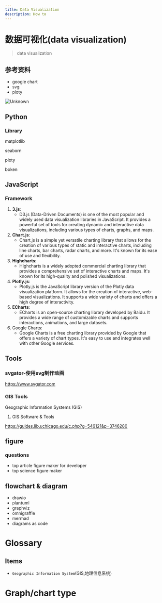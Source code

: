 ```yaml
---
title: Data Visualization
description: How to 
---
```




# 数据可视化(data visualization)

> data visualization

## 参考资料

- google chart
- svg
- ploty

![Unknown](https://wwfyde.oss-cn-hangzhou.aliyuncs.com/images/202309161128890.jpg)



## Python

### Library

matplotlib

seaborn

ploty

boken



## JavaScript

### Framework

1. **3.js**:
    - D3.js (Data-Driven Documents) is one of the most popular and widely used data visualization libraries in JavaScript. It provides a powerful set of tools for creating dynamic and interactive data visualizations, including various types of charts, graphs, and maps.
2. **Chart.js**:
    - Chart.js is a simple yet versatile charting library that allows for the creation of various types of static and interactive charts, including line charts, bar charts, radar charts, and more. It's known for its ease of use and flexibility.
3. **Highcharts**:
    - Highcharts is a widely adopted commercial charting library that provides a comprehensive set of interactive charts and maps. It's known for its high-quality and polished visualizations.
4. **Plotly.js**:
    - Plotly.js is the JavaScript library version of the Plotly data visualization platform. It allows for the creation of interactive, web-based visualizations. It supports a wide variety of charts and offers a high degree of interactivity.
5. **ECharts**:
    - ECharts is an open-source charting library developed by Baidu. It provides a wide range of customizable charts and supports interactions, animations, and large datasets.
6. Google Charts:
    - Google Charts is a free charting library provided by Google that offers a variety of chart types. It's easy to use and integrates well with other Google services.



## Tools



### svgator-使用svg制作动画

https://www.svgator.com

### GIS Tools

Geographic Information Systems (GIS)

1. GIS Software & Tools

https://guides.lib.uchicago.edu/c.php?g=546121&p=3746280



## figure

### questions

- top article figure maker for developer
- top science figure maker 



## flowchart & diagram



- drawio
- plantuml
- graphviz
- omnigraffle
- mermad
- diagrams as code





# Glossary



## Items

- `Geographic Information System`(GIS,地理信息系统)





# Graph/chart type



